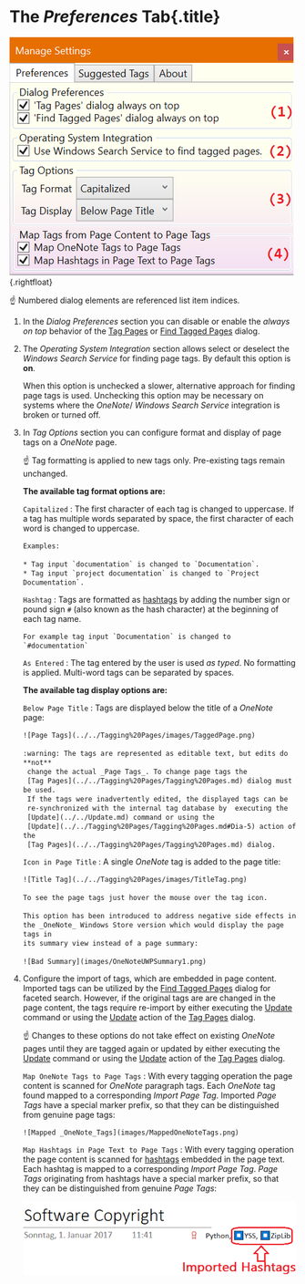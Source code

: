 # The _Preferences_ Tab{.title}

![Preferences Tab](images/PreferencesTab.png){.rightfloat}

:point_up: Numbered dialog elements are referenced list item indices.

1. In the _Dialog Preferences_ section you can disable or enable
   the _always on top_ behavior of the
   [Tag Pages](../../Tagging%20Pages/Tagging%20Pages.md) or
   [Find Tagged Pages](../../Search/Finding%20Notes.md) dialog.
2. The _Operating System Integration_ section allows select or deselect the
   _Windows Search Service_ for finding page tags. By default this option is
   **on**.

   When this option is unchecked a slower, alternative approach for
   finding page tags is used. Unchecking this option may be necessary on systems
   where the _OneNote_/ _Windows Search Service_ integration is broken or turned off.

3. In _Tag Options_ section you can configure format and display
   of page tags on a _OneNote_ page.
   
   :point_up: Tag formatting is applied to new tags only. Pre-existing tags remain
   unchanged.

   **The available tag format options are:**

   `Capitalized`
   :   The first character of each tag is changed to uppercase. If a
       tag has multiple words separated by space, the first character of each word is
       changed to uppercase.

       Examples:
       
       * Tag input `documentation` is changed to `Documentation`.
       * Tag input `project documentation` is changed to `Project Documentation`.
   `Hashtag`
   :   Tags are formatted as [hashtags](https://en.wikipedia.org/wiki/Hashtag)
       by adding the number sign or pound sign `#` (also known as the hash character)
       at the beginning of each tag name.

       For example tag input `Documentation` is changed to `#documentation`

   `As Entered`
   :   The tag entered by the user is used _as typed_. No formatting is applied.
       Multi-word tags can be separated by spaces.

   **The available tag display options are:**

   `Below Page Title`
   :   Tags are displayed below the title of a _OneNote_ page:

       ![Page Tags](../../Tagging%20Pages/images/TaggedPage.png)

       :warning: The tags are represented as editable text, but edits do **not**
        change the actual _Page Tags_. To change page tags the
        [Tag Pages](../../Tagging%20Pages/Tagging%20Pages.md) dialog must be used.
        If the tags were inadvertently edited, the displayed tags can be
        re-synchronized with the internal tag database by  executing the
        [Update](../../Update.md) command or using the
        [Update](../../Tagging%20Pages/Tagging%20Pages.md#Dia-5) action of the
        [Tag Pages](../../Tagging%20Pages/Tagging%20Pages.md) dialog.

   `Icon in Page Title`
   :   A single _OneNote_ tag is added to the page title:
     
       ![Title Tag](../../Tagging%20Pages/images/TitleTag.png)

       To see the page tags just hover the mouse over the tag icon.

       This option has been introduced to address negative side effects in
       the _OneNote_ Windows Store version which would display the page tags in
       its summary view instead of a page summary:

       ![Bad Summary](images/OneNoteUWPSummary1.png)
4. Configure the import of tags, which are embedded in
   page content. Imported tags can be utilized by the
   [Find Tagged Pages](../../Search/Finding%20Notes.md) dialog for faceted search.
   However, if the original tags are are changed in the page content, the tags
   require re-import by either executing the [Update](../../Update.md) command or using
   the [Update](../../Tagging%20Pages/Tagging%20Pages.md#Dia-5) action of the
   [Tag Pages](../../Tagging%20Pages/Tagging%20Pages.md) dialog.

   :point_up: Changes to these options do not take effect on existing _OneNote_
   pages until they are tagged again or updated by either executing the
   [Update](../..//Update.md) command or using the
   [Update](../../Tagging%20Pages/Tagging%20Pages.md#Dia-5) action of the
   [Tag Pages](../../Tagging%20Pages/Tagging%20Pages.md) dialog.

   `Map OneNote Tags to Page Tags`
   :   With every tagging operation the page content is scanned for _OneNote_
       paragraph tags. Each _OneNote_ tag found mapped to a corresponding
       _Import Page Tag_. Imported _Page Tags_ 
       have a special marker prefix, so that they can be distinguished
       from genuine page tags:

       ![Mapped _OneNote_Tags](images/MappedOneNoteTags.png)

   `Map Hashtags in Page Text to Page Tags`
   :    With every tagging operation the page content is scanned for
       [hashtags](https://en.wikipedia.org/wiki/Hashtag) embedded in the page text.
       Each hashtag is mapped to a corresponding _Import Page Tag_.
       _Page Tags_ originating from hashtags have a special marker prefix,
       so that they can be distinguished from genuine _Page Tags_:

      ![Mapped Hashtags](images/MappedHashtags.png)
      